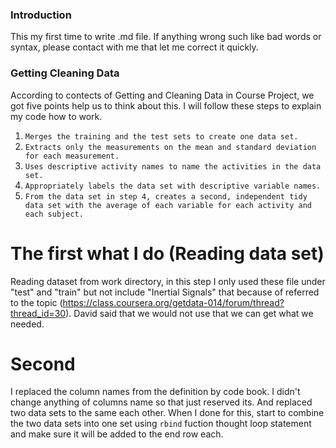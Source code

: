 ### Introduction

This my first time to write .md file. If anything wrong such like bad words or
syntax, please contact with me that let me correct it quickly. 

### Getting Cleaning Data

According to contects of Getting and Cleaning Data in Course Project, we got five
points help us to think about this. I will follow these steps to explain my code 
how to work.

1. `Merges the training and the test sets to create one data set.`
2. `Extracts only the measurements on the mean and standard deviation for each measurement.`
3. `Uses descriptive activity names to name the activities in the data set.`
4. `Appropriately labels the data set with descriptive variable names.`
5. `From the data set in step 4, creates a second, independent tidy data set with the average
   of each variable for each activity and each subject.`

# The first what I do (Reading data set)

Reading dataset from work directory, in this step I only used these file under "test" and "train"
but not include "Inertial Signals" that because of referred to the topic (https://class.coursera.org/getdata-014/forum/thread?thread_id=30). David said that we would not use that we can get what we needed.


# Second

I replaced the column names from the definition by code book. I didn't change anything of columns name so that just 
reserved its. And replaced two data sets to the same each other. When I done for this, start to combine the two data
sets into one set using `rbind` fuction thought loop statement and make sure it will be added to the end row each.


